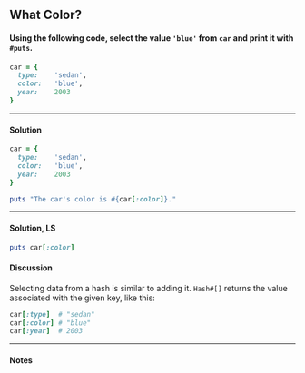 ## What Color?
#### Using the following code, select the value `'blue'` from `car` and print it with `#puts`.
```ruby
car = {
  type:    'sedan',
  color:   'blue',
  year:    2003
}
```
___
#### Solution
```ruby
car = {
  type:    'sedan',
  color:   'blue',
  year:    2003
}

puts "The car's color is #{car[:color]}."
```
___
#### Solution, LS
```ruby
puts car[:color]
```
#### Discussion
Selecting data from a hash is similar to adding it. `Hash#[]` returns the value associated with the given key, like this:
```ruby
car[:type]  # "sedan"
car[:color] # "blue"
car[:year]  # 2003
```
___
#### Notes
